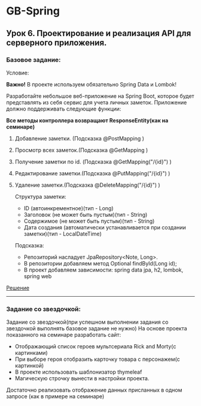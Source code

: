 # GB-Spring
## Урок 6. Проектирование и реализация API для серверного приложения.
### Базовое задание:
Условие:

__Важно!__ В проекте используем обязательно Spring Data и Lombok!

Разработайте небольшое веб-приложение на Spring Boot, которое будет представлять из себя сервис для учета личных заметок. Приложение должно поддерживать следующие функции:

__Все методы контроллера возвращают ResponseEntity(как на семинаре)__
1. Добавление заметки. (Подсказка @PostMapping )
2. Просмотр всех заметок.(Подсказка @GetMapping )
3. Получение заметки по id. (Подсказка @GetMapping("/{id}") )
4. Редактирование заметки.(Подсказка @PutMapping("/{id}") )
5. Удаление заметки.(Подсказка @DeleteMapping("/{id}") )

   Структура заметки:
   - ID (автоинкрементное)(тип - Long)
   - Заголовок (не может быть пустым)(тип - String)
   - Содержимое (не может быть пустым)(тип - String)
   - Дата создания (автоматически устанавливается при создании заметки)(тип - LocalDateTime)

    Подсказка:
   - Репозиторий насладует JpaRepository<Note, Long>. 
   - В репозитории добавляем метод Optional<Note> findById(Long id);
   - В проект добавляем зависимости: spring data jpa, h2, lombok, spring web

[Решение](src/main/java/ru/ergakov/gb)

---
### Задание со звездочкой:
Задание со звездочкой(при успешном выполнении задания со звездочкой выполнять базовое задание не нужно)
На основе проекта показанного на семинаре разработать сайт:
- Отображающий список героев мультсериала Rick and Morty(с картинками)
- При выборе героя отобразить карточку товара с персонажем(с картинкой)
- В проекте использовать шаблонизатор thymeleaf
- Магическую строчку вынести в настройки проекта.

Достаточно реализовать отображение данных присланных в одном запросе (как в примере на семинаре)